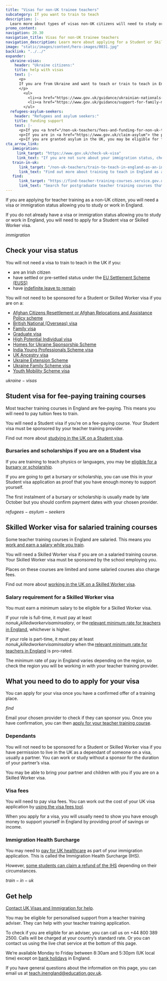 ```yaml
---
title: "Visas for non-UK trainee teachers"
subcategory: If you want to train to teach
description: |-
  Learn more about types of visas non-UK citizens will need to study or work in England, and how to apply.
promo_content:
navigation: 20.30
navigation_title: Visas for non-UK trainee teachers
navigation_description: Learn more about applying for a Student or Skilled Worker visa to train to teach in England.
image: "static/images/content/hero-images/0031.jpg"
backlink: "../../"
expander:
  ukraine-visas:
    header: "Ukraine citizens:"
    title: help with visas
    text: |-
      <p>
      If you are from Ukraine and want to teach or train to teach in England, you can check visa support for:
      </p>
        <ul>
          <li><a href="https://www.gov.uk/guidance/ukrainian-nationals-in-the-uk-visa-support">Ukrainian nationals in the UK</a></li>
          <li><a href="https://www.gov.uk/guidance/support-for-family-members-of-british-nationals-in-ukraine-and-ukrainian-nationals-in-ukraine-and-the-uk">Ukrainian nationals outside of the UK</a></li>
        </ul>
  refugees-asylum-seekers:
    header: "Refugees and asylum seekers:"
    title: funding support
    text: |- 
      <p>If you <a href="/non-uk-teachers/fees-and-funding-for-non-uk-trainees">have refugee status you will usually be eligible for financial support to help you train</a>.
      <p>If you are in <a href="https://www.gov.uk/claim-asylum"> the process of seeking asylum</a>, check your immigration bail conditions to see if you have permission to study on a teacher training course in England. Even if you have permission, you are unlikely to be eligible for financial support.</p>
      <p>If you are granted asylum in the UK, you may be eligible for financial support to train to teach.</p>
cta_arrow_link:
   immigration:
     link_target: "https://www.gov.uk/check-uk-visa"
     link_text: "If you are not sure about your immigration status, check if you need a UK visa"
   train-in-uk:
      link_target: "/non-uk-teachers/train-to-teach-in-england-as-an-international-student"
      link_text: "Find out more about training to teach in England as a non-UK citizen"
   find:
      link_target: "https://find-teacher-training-courses.service.gov.uk/results?can_sponsor_visa=true&applications_open=true&order=course_name_ascending"
      link_text: "Search for postgraduate teacher training courses that offer visa sponsorship"    
---
```

If you are applying for teacher training as a non-UK citizen, you will need a visa or immigration status allowing you to study or work in England. 

If you do not already have a visa or immigration status allowing you to study or work in England, you will need to apply for a Student visa or Skilled Worker visa. 

$immigration$

## Check your visa status

You will not need a visa to train to teach in the UK if you:

* are an Irish citizen
* have settled or pre-settled status under the [EU Settlement Scheme (EUSS)](https://www.gov.uk/settled-status-eu-citizens-families)
* have [indefinite leave to remain](https://www.gov.uk/guidance/indefinite-leave-to-remain-in-the-uk) 

You will not need to be sponsored for a Student or Skilled Worker visa if you are on a: 

* [Afghan Citizens Resettlement or Afghan Relocations and Assistance Policy scheme](https://www.gov.uk/government/publications/afghanistan-resettlement-and-immigration-policy-statement/afghanistan-resettlement-and-immigration-policy-statement-accessible-version)  
* [British National (Overseas) visa](https://www.gov.uk/british-national-overseas-bno-visa)  
* [Family visa](https://www.gov.uk/uk-family-visa)  
* [Graduate visa](https://www.gov.uk/graduate-visa)  
* [High Potential Individual visa](https://www.gov.uk/high-potential-individual-visa)  
* [Homes for Ukraine Sponsorship Scheme](https://www.gov.uk/guidance/apply-for-a-visa-under-the-ukraine-sponsorship-scheme)  
* [India Young Professionals Scheme visa](https://www.gov.uk/india-young-professionals-scheme-visa)  
* [UK Ancestry visa](https://www.gov.uk/ancestry-visa)  
* [Ukraine Extension Scheme](https://www.gov.uk/guidance/apply-to-stay-in-the-uk-under-the-ukraine-extension-scheme)  
* [Ukraine Family Scheme visa](https://www.gov.uk/guidance/apply-for-a-ukraine-family-scheme-visa)  
* [Youth Mobility Scheme visa](https://www.gov.uk/youth-mobility)

$ukraine-visas$

## Student visa for fee-paying training courses

Most teacher training courses in England are fee-paying. This means you will need to pay tuition fees to train.

You will need a Student visa if you’re on a fee-paying course. Your Student visa must be sponsored by your teacher training provider. 

Find out more about [studying in the UK on a Student visa](https://www.gov.uk/student-visa).

### Bursaries and scholarships if you are on a Student visa 

If you are training to teach physics or languages, you may be [eligible for a bursary or scholarship](/funding-and-support/scholarships-and-bursaries).  

If you are going to get a bursary or scholarship, you can use this in your Student visa application as proof that you have enough money to support yourself. 

The first instalment of a bursary or scholarship is usually made by late October but you should confirm payment dates with your chosen provider.

$refugees-asylum-seekers$

## Skilled Worker visa for salaried training courses

Some teacher training courses in England are salaried. This means you [work and earn a salary while you train](/funding-and-support/salaried-teacher-training). 

You will need a Skilled Worker visa if you are on a salaried training course. Your Skilled Worker visa must be sponsored by the school employing you. 

Places on these courses are limited and some salaried courses also charge fees. 

Find out more about [working in the UK on a Skilled Worker visa](https://www.gov.uk/skilled-worker-visa).

### Salary requirement for a Skilled Worker visa 

You must earn a minimum salary to be eligible for a Skilled Worker visa.

If your role is full-time, it must pay at least $nonuk_skilledworkervisaminsalary$, or the [relevant minimum rate for teachers in England](https://www.gov.uk/government/publications/national-pay-scales-for-eligible-teaching-and-education-jobs/national-pay-scales-for-eligible-teaching-and-education-leadership-occupation-codes), whichever is higher.

If your role is part-time, it must pay at least $nonuk_skilledworkervisaminsalary$ when the [relevant minimum rate for teachers in England](https://www.gov.uk/government/publications/national-pay-scales-for-eligible-teaching-and-education-jobs/national-pay-scales-for-eligible-teaching-and-education-leadership-occupation-codes) is pro-rated.

The minimum rate of pay in England varies depending on the region, so check the region you will be working in with your teacher training provider.

## What you need to do to apply for your visa 
You can apply for your visa once you have a confirmed offer of a training place.

$find$

Email your chosen provider to check if they can sponsor you. Once you have confirmation, you can then [apply for your teacher training course](/how-to-apply-for-teacher-training). 

### Dependants

You will not need to be sponsored for a Student or Skilled Worker visa if you have permission to live in the UK as a dependant of someone on a visa, usually a partner. You can work or study without a sponsor for the duration of your partner’s visa. 

You may be able to bring your partner and children with you if you are on a Skilled Worker visa. 


### Visa fees

You will need to pay visa fees. You can work out the cost of your UK visa application by [using the visa fees tool](https://www.gov.uk/visa-fees).  

When you apply for a visa, you will usually need to show you have enough money to support yourself in England by providing proof of savings or income.  

### Immigration Health Surcharge

You may need to [pay for UK healthcare](https://www.gov.uk/healthcare-immigration-application) as part of your immigration application. This is called the Immigration Health Surcharge (IHS).

However, [some students can claim a refund of the IHS](https://www.gov.uk/guidance/immigration-health-surcharge-for-eu-students-in-the-uk) depending on their circumstances.

$train-in-uk$

## Get help

[Contact UK Visas and Immigration for help](https://www.gov.uk/contact-ukvi-inside-outside-uk).

You may be eligible for personalised support from a teacher training adviser. They can help with your teacher training application.

To check if you are eligible for an adviser, you can call us on +44 800 389 2500. Calls will be charged at your country’s standard rate. Or you can contact us using the live chat service at the bottom of this page.

We’re available Monday to Friday between 8:30am and 5:30pm (UK local time) except on [bank holidays](https://www.gov.uk/bank-holidays) in England.

If you have general questions about the information on this page, you can email us at teach.inengland@education.gov.uk.

